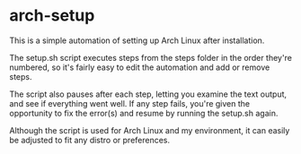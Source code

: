# arch-setup

This is a simple automation of setting up Arch Linux after installation.

The setup.sh script executes steps from the steps folder in the order they're numbered, so it's fairly easy to
edit the automation and add or remove steps.

The script also pauses after each step, letting you examine the text output, and see if everything went well.
If any step fails, you're given the opportunity to fix the error(s) and resume by running the setup.sh again.

Although the script is used for Arch Linux and my environment, it can easily be adjusted to fit any distro or preferences.

